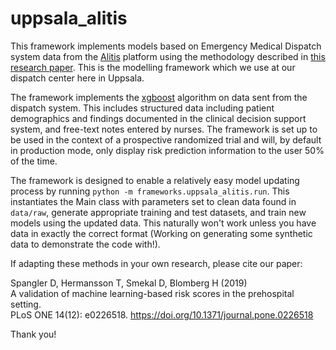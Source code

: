 # uppsala_alitis

This framework implements models based on Emergency Medical Dispatch system data from the [Alitis](https://www.alecom.se/tjanster/alitis-command-control.html) platform using the methodology described in [this research paper](https://journals.plos.org/plosone/article?id=10.1371/journal.pone.0226518). This is the modelling framework which we use at our dispatch center here in Uppsala.

The framework implements the [xgboost](https://xgboost.readthedocs.io/en/latest/) algorithm on data sent from the dispatch system. This includes structured data including patient demographics and findings documented in the clinical decision support system, and free-text notes entered by nurses. The framework is set up to be used in the context of a prospective randomized trial and will, by default in production mode, only display risk prediction information to the user 50% of the time.

The framework is designed to enable a relatively easy model updating process by running `python -m frameworks.uppsala_alitis.run`. This instantiates the Main class with parameters set to clean data found in `data/raw`, generate appropriate training and test datasets, and train new models using the updated data. This naturally won't work unless you have data in exactly the correct format (Working on generating some synthetic data to demonstrate the code with!).

If adapting these methods in your own research, please cite our paper:

Spangler D, Hermansson T, Smekal D, Blomberg H (2019)  
A validation of machine learning-based risk scores in the prehospital setting.  
PLoS ONE 14(12): e0226518. https://doi.org/10.1371/journal.pone.0226518  

Thank you!